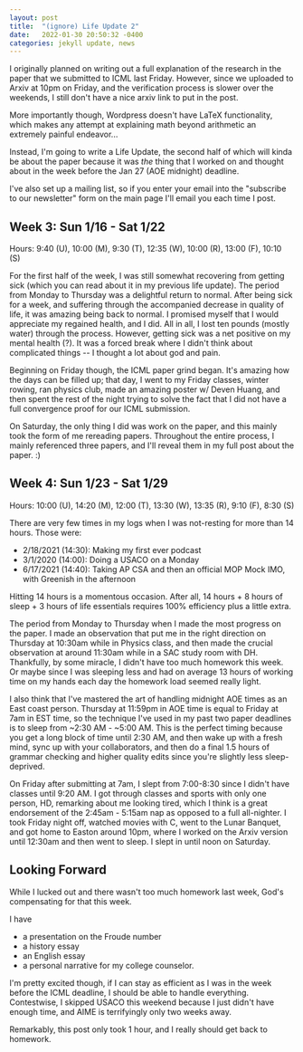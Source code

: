 ```yaml
---
layout: post
title:  "(ignore) Life Update 2"
date:   2022-01-30 20:50:32 -0400
categories: jekyll update, news
---
```

I originally planned on writing out a full explanation of the research in the paper that we submitted to ICML last Friday. However, since we uploaded to Arxiv at 10pm on Friday, and the verification process is slower over the weekends, I still don't have a nice arxiv link to put in the post. 

More importantly though, Wordpress doesn't have LaTeX functionality, which makes any attempt at explaining math beyond arithmetic an extremely painful endeavor...

Instead, I'm going to write a Life Update, the second half of which will kinda be about the paper because it was *the* thing that I worked on and thought about in the week before the Jan 27 (AOE midnight) deadline.

I've also set up a mailing list, so if you enter your email into the "subscribe to our newsletter" form on the main page I'll email you each time I post. 

## Week 3: Sun 1/16 - Sat 1/22
Hours: 9:40 (U), 10:00 (M), 9:30 (T), 12:35 (W), 10:00 (R), 13:00 (F), 10:10 (S)

For the first half of the week, I was still somewhat recovering from getting sick (which you can read about it in my previous life update). The period from Monday to Thursday was a delightful return to normal. After being sick for a week, and suffering through the accompanied decrease in quality of life, it was amazing being back to normal. I promised myself that I would appreciate my regained health, and I did. All in all, I lost ten pounds (mostly water) through the process. However, getting sick was a net positive on my mental health (?). It was a forced break where I didn't think about complicated things -- I thought a lot about god and pain.

Beginning on Friday though, the ICML paper grind began. It's amazing how the days can be filled up; that day, I went to my Friday classes, winter rowing, ran physics club, made an amazing poster w/ Deven Huang, and then spent the rest of the night trying to solve the fact that I did not have a full convergence proof for our ICML submission. 

On Saturday, the only thing I did was work on the paper, and this mainly took the form of me rereading papers. Throughout the entire process, I mainly referenced three papers, and I'll reveal them in my full post about the paper. :)

## Week 4: Sun 1/23 - Sat 1/29
Hours: 10:00 (U), 14:20 (M), 12:00 (T), 13:30 (W), 13:35 (R), 9:10 (F), 8:30 (S)

There are very few times in my logs when I was not-resting for more than 14 hours. Those were:
- 2/18/2021 (14:30): Making my first ever podcast
- 3/1/2020 (14:00): Doing a USACO on a Monday
- 6/17/2021 (14:40): Taking AP CSA and then an official MOP Mock IMO, with Greenish in the afternoon

Hitting 14 hours is a momentous occasion. After all, 14 hours + 8 hours of sleep + 3 hours of life essentials requires 100% efficiency plus a little extra. 

The period from Monday to Thursday when I made the most progress on the paper. I made an observation that put me in the right direction on Thursday at 10:30am while in Physics class, and then made the crucial observation at around 11:30am while in a SAC study room with DH. Thankfully, by some miracle, I didn't have too much homework this week. Or maybe since I was sleeping less and had on average 13 hours of working time on my hands each day the homework load seemed really light. 

I also think that I've mastered the art of handling midnight AOE times as an East coast person. Thursday at 11:59pm in AOE time is equal to Friday at 7am in EST time, so the technique I've used in my past two paper deadlines is to sleep from ~2:30 AM - ~5:00 AM. This is the perfect timing because you get a long block of time until 2:30 AM, and then wake up with a fresh mind, sync up with your collaborators, and then do a final 1.5 hours of grammar checking and higher quality edits since you're slightly less sleep-deprived.

On Friday after submitting at 7am, I slept from 7:00-8:30 since I didn't have classes until 9:20 AM. I got through classes and sports with only one person, HD, remarking about me looking tired, which I think is a great endorsement of the 2:45am - 5:15am nap as opposed to a full all-nighter. I took Friday night off, watched movies with C, went to the Lunar Banquet, and got home to Easton around 10pm, where I worked on the Arxiv version until 12:30am and then went to sleep. I slept in until noon on Saturday.

## Looking Forward
While I lucked out and there wasn't too much homework last week, God's compensating for that this week.

I have
- a presentation on the Froude number
- a history essay
- an English essay
- a personal narrative for my college counselor. 


I'm pretty excited though, if I can stay as efficient as I was in the week before the ICML deadline, I should be able to handle everything. Contestwise, I skipped USACO this weekend because I just didn't have enough time, and AIME is terrifyingly only two weeks away. 

Remarkably, this post only took 1 hour, and I really should get back to homework.

